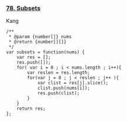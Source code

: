 ### [78. Subsets](https://leetcode.com/problems/subsets/)
Kang
```
/**
 * @param {number[]} nums
 * @return {number[][]}
 */
var subsets = function(nums) {
    var res = [];
    res.push([]);
    for( var i = 0 ; i < nums.length ; i++){
        var reslen = res.length;
        for(var j = 0 ; j < reslen ; j++ ){
            var clist = res[j].slice();
            clist.push(nums[i]);
            res.push(clist);
        }
    }
    return res;
};
```
